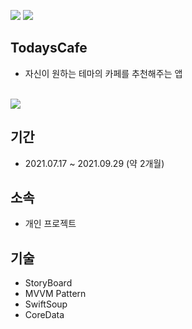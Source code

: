 <img src=https://img.shields.io/badge/platform-iOS-blue>  <img src = https://img.shields.io/badge/Swift-5.5-orange.svg>

## TodaysCafe
- 자신이 원하는 테마의 카페를 추천해주는 앱

<br>

<img src=https://user-images.githubusercontent.com/68800789/146768046-b9ebbe6f-114d-4f2f-9076-91bbe9d52861.gif>

## 기간
- 2021.07.17 ~ 2021.09.29 (약 2개월)

## 소속
- 개인 프로젝트

## 기술
- StoryBoard
- MVVM Pattern
- SwiftSoup
- CoreData
